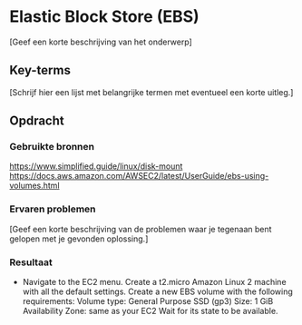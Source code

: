 # Elastic Block Store (EBS)
[Geef een korte beschrijving van het onderwerp]

## Key-terms
[Schrijf hier een lijst met belangrijke termen met eventueel een korte uitleg.]

## Opdracht
### Gebruikte bronnen
https://www.simplified.guide/linux/disk-mount  
https://docs.aws.amazon.com/AWSEC2/latest/UserGuide/ebs-using-volumes.html  


### Ervaren problemen
[Geef een korte beschrijving van de problemen waar je tegenaan bent gelopen met je gevonden oplossing.]

### Resultaat
- Navigate to the EC2 menu.
Create a t2.micro Amazon Linux 2 machine with all the default settings.
Create a new EBS volume with the following requirements:
Volume type: General Purpose SSD (gp3)
Size: 1 GiB
Availability Zone: same as your EC2
Wait for its state to be available.